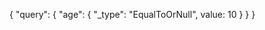 {
    "query": {
        "age": {
            "_type": "EqualToOrNull",
            value: 10
        }
    }
}